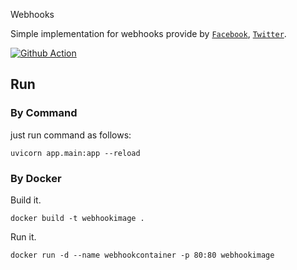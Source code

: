 Webhooks

Simple implementation for webhooks provide by [`Facebook`](https://developers.facebook.com/docs/graph-api/webhooks), [`Twitter`](https://developer.twitter.com/en/docs/twitter-api/enterprise/account-activity-api/guides/getting-started-with-webhooks).

<a href="https://github.com/sns-sdks/webhooks-demo/actions"><img src="https://github.com/sns-sdks/webhooks-demo/workflows/Test/badge.svg" alt="Github Action"></a>

## Run

### By Command

just run command as follows:

```commandline
uvicorn app.main:app --reload
```

### By Docker

Build it.

```commandline
docker build -t webhookimage .
```

Run it.

```commandline
docker run -d --name webhookcontainer -p 80:80 webhookimage
```
